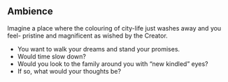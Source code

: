 ## Ambience

Imagine a place where the colouring of city-life just washes away  and you feel- pristine and magnificent as wished by the Creator.

* You want to walk your dreams and stand your promises.
* Would time slow down? 
* Would you look to the family around you with “new kindled” eyes?
* If so, what would your thoughts be?
